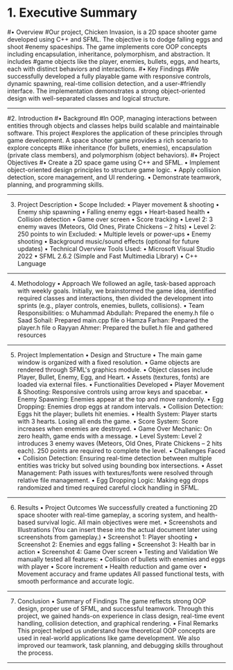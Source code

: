 # 1. Executive Summary
#• Overview
#Our project, Chicken Invasion, is a 2D space shooter game developed using C++ and SFML. The objective is to dodge falling eggs and shoot #enemy spaceships. The game implements core OOP concepts including encapsulation, inheritance, polymorphism, and abstraction. It includes #game objects like the player, enemies, bullets, eggs, and hearts, each with distinct behaviors and interactions.
#• Key Findings
#We successfully developed a fully playable game with responsive controls, dynamic spawning, real-time collision detection, and a user-#friendly interface. The implementation demonstrates a strong object-oriented design with well-separated classes and logical structure.
________________________________________









#2. Introduction
#• Background
#In OOP, managing interactions between entities through objects and classes helps build scalable and maintainable software. This project #explores the application of these principles through game development. A space shooter game provides a rich scenario to explore concepts #like inheritance (for bullets, enemies), encapsulation (private class members), and polymorphism (object behaviors).
#• Project Objectives
#•	Create a 2D space game using C++ and SFML.
•	Implement object-oriented design principles to structure game logic.
•	Apply collision detection, score management, and UI rendering.
•	Demonstrate teamwork, planning, and programming skills.
________________________________________














3. Project Description
• Scope
Included:
•	Player movement & shooting
•	Enemy ship spawning
•	Falling enemy eggs
•	Heart-based health
•	Collision detection
•	Game over screen
•	Score tracking
•	Level 2: 3 enemy waves (Meteors, Old Ones, Pirate Chickens – 2 hits)
•	Level 2: 250 points to win
Excluded:
•	Multiple levels or power-ups
•	Enemy shooting
•	Background music/sound effects (optional for future updates)
• Technical Overview
Tools Used:
•	Microsoft Visual Studio 2022
•	SFML 2.6.2 (Simple and Fast Multimedia Library)
•	C++ Language
________________________________________






4. Methodology
• Approach
We followed an agile, task-based approach with weekly goals. Initially, we brainstormed the game idea, identified required classes and interactions, then divided the development into sprints (e.g., player controls, enemies, bullets, collisions).
•	Team Responsibilities:
o	Muhammad Abdullah: Prepared the enemy.h file
o	Saad Sohail: Prepared main.cpp file
o	Hamza Farhan: Prepared the player.h file
o	Rayyan Ahmer: Prepared the bullet.h file and gathered resources
________________________________________
















5. Project Implementation
• Design and Structure
•	The main game window is organized with a fixed resolution.
•	Game objects are rendered through SFML's graphics module.
•	Object classes include Player, Bullet, Enemy, Egg, and Heart.
•	Assets (textures, fonts) are loaded via external files.
• Functionalities Developed
•	Player Movement & Shooting: Responsive controls using arrow keys and spacebar.
•	Enemy Spawning: Enemies appear at the top and move randomly.
•	Egg Dropping: Enemies drop eggs at random intervals.
•	Collision Detection: Eggs hit the player; bullets hit enemies.
•	Health System: Player starts with 3 hearts. Losing all ends the game.
•	Score System: Score increases when enemies are destroyed.
•	Game Over Mechanic: On zero health, game ends with a message.
•	Level System: Level 2 introduces 3 enemy waves (Meteors, Old Ones, Pirate Chickens – 2 hits each). 250 points are required to complete the level.
• Challenges Faced
•	Collision Detection: Ensuring real-time detection between multiple entities was tricky but solved using bounding box intersections.
•	Asset Management: Path issues with textures/fonts were resolved through relative file management.
•	Egg Dropping Logic: Making egg drops randomized and timed required careful clock handling in SFML.
________________________________________





6. Results
• Project Outcomes
We successfully created a functioning 2D space shooter with real-time gameplay, a scoring system, and health-based survival logic. All main objectives were met.
• Screenshots and Illustrations
(You can insert these into the actual document later using screenshots from gameplay.)
•	Screenshot 1: Player shooting
•	Screenshot 2: Enemies and eggs falling
•	Screenshot 3: Health bar in action
•	Screenshot 4: Game Over screen
• Testing and Validation
We manually tested all features:
•	Collision of bullets with enemies and eggs with player
•	Score increment
•	Health reduction and game over
•	Movement accuracy and frame updates
All passed functional tests, with smooth performance and accurate logic.
________________________________________








7. Conclusion
• Summary of Findings
The game reflects strong OOP design, proper use of SFML, and successful teamwork. Through this project, we gained hands-on experience in class design, real-time event handling, collision detection, and graphical rendering.
• Final Remarks
This project helped us understand how theoretical OOP concepts are used in real-world applications like game development. We also improved our teamwork, task planning, and debugging skills throughout the process.
________________________________________


